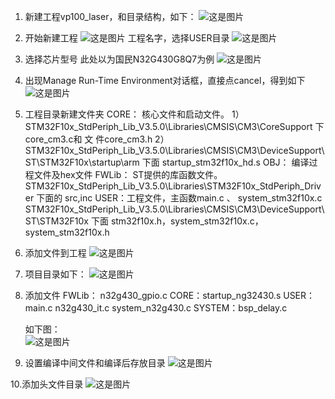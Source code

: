 1. 新建工程vp100_laser，和目录结构，如下：
  ![这是图片](D:/Notes/STM32_Learn/4-新建工程/工程目录结构图.png "Magic Gardens")

2. 开始新建工程
  ![这是图片](D:/Notes/STM32_Learn/4-新建工程/开始新建工程.png "Magic Gardens")
工程名字，选择USER目录  ![这是图片](D:/Notes/STM32_Learn/4-新建工程/工程命名.png "Magic Gardens")




3. 选择芯片型号
    此处以为国民N32G430G8Q7为例
      ![这是图片](D:/Notes/STM32_Learn/4-新建工程/选择芯片型号.png "Magic Gardens")

4. 出现Manage Run-Time Environment对话框，直接点cancel，得到如下
  ![这是图片](D:/Notes/STM32_Learn/4-新建工程/工程初步.png "Magic Gardens")

5.  工程目录新建文件夹
   CORE： 核心文件和启动文件。
                1）STM32F10x_StdPeriph_Lib_V3.5.0\Libraries\CMSIS\CM3\CoreSupport 下core_cm3.c和 文 件core_cm3.h
                2）STM32F10x_StdPeriph_Lib_V3.5.0\Libraries\CMSIS\CM3\DeviceSupport\ST\STM32F10x\startup\arm 下面 startup_stm32f10x_hd.s
   OBJ： 编译过程文件及hex文件
   FWLib： ST提供的库函数文件。STM32F10x_StdPeriph_Lib_V3.5.0\Libraries\STM32F10x_StdPeriph_Driver 下面的 src,inc
   USER：工程文件，主函数main.c  、 system_stm32f10x.c
               STM32F10x_StdPeriph_Lib_V3.5.0\Libraries\CMSIS\CM3\DeviceSupport\ST\STM32F10x 下面 stm32f10x.h，system_stm32f10x.c，system_stm32f10x.h

6. 添加文件到工程
  ![这是图片](D:/Notes/STM32_Learn/4-新建工程/Manage添加文件.png "Magic Gardens")

7. 项目目录如下：
  ![这是图片](D:/Notes/STM32_Learn/4-新建工程/工程目录主界面.png "Magic Gardens")

8. 添加文件
    FWLib： n32g430_gpio.c
    CORE：startup_ng32430.s
    USER：main.c  n32g430_it.c system_n32g430.c
    SYSTEM：bsp_delay.c
    
    如下图：    
  ![这是图片](D:/Notes/STM32_Learn/4-新建工程/工程结构.png "Magic Gardens")

9. 设置编译中间文件和编译后存放目录
  ![这是图片](D:/Notes/STM32_Learn/4-新建工程/编译输出文件目录.png "Magic Gardens")

10.添加头文件目录
  ![这是图片](D:/Notes/STM32_Learn/4-新建工程/设置头文件路径.png "Magic Gardens")




























